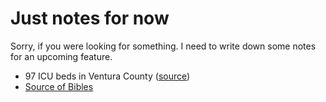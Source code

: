 # Just notes for now

Sorry, if you were looking for something. I need to write down some notes for an upcoming feature.

* 97 ICU beds in Ventura County ([source](https://www.usatoday.com/story/news/local/2020/07/02/ventura-county-covid-19-cases-rise-officials-concerned-hospitals-beds/3275286001/))
* [Source of Bibles](https://github.com/thiagobodruk/bible)
